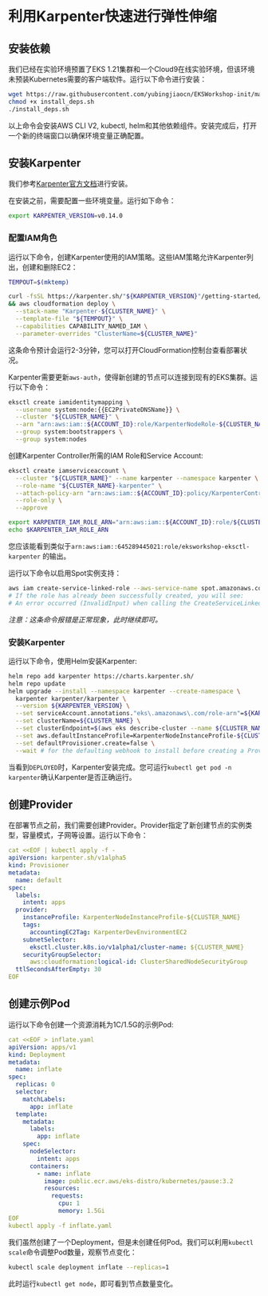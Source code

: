 # 利用Karpenter快速进行弹性伸缩

## 安装依赖

我们已经在实验环境预置了EKS 1.21集群和一个Cloud9在线实验环境，但该环境未预装Kubernetes需要的客户端软件。运行以下命令进行安装：

```bash
wget https://raw.githubusercontent.com/yubingjiaocn/EKSWorkshop-init/main/install_deps.sh
chmod +x install_deps.sh
./install_deps.sh
```

以上命令会安装AWS CLI V2, kubectl, helm和其他依赖组件。安装完成后，打开一个新的终端窗口以确保环境变量正确配置。

## 安装Karpenter

我们参考[Karpenter官方文档](https://karpenter.sh/v0.14.0/getting-started/getting-started-with-eksctl/)进行安装。

在安装之前，需要配置一些环境变量。运行如下命令：

```bash
export KARPENTER_VERSION=v0.14.0
```

### 配置IAM角色

运行以下命令，创建Karpenter使用的IAM策略。这些IAM策略允许Karpenter列出，创建和删除EC2：

```bash
TEMPOUT=$(mktemp)

curl -fsSL https://karpenter.sh/"${KARPENTER_VERSION}"/getting-started/getting-started-with-eksctl/cloudformation.yaml  > $TEMPOUT \
&& aws cloudformation deploy \
  --stack-name "Karpenter-${CLUSTER_NAME}" \
  --template-file "${TEMPOUT}" \
  --capabilities CAPABILITY_NAMED_IAM \
  --parameter-overrides "ClusterName=${CLUSTER_NAME}"
```
这条命令预计会运行2-3分钟，您可以打开CloudFormation控制台查看部署状况。

Karpenter需要更新`aws-auth`，使得新创建的节点可以连接到现有的EKS集群。运行以下命令：

```bash
eksctl create iamidentitymapping \
  --username system:node:{{EC2PrivateDNSName}} \
  --cluster "${CLUSTER_NAME}" \
  --arn "arn:aws:iam::${ACCOUNT_ID}:role/KarpenterNodeRole-${CLUSTER_NAME}" \
  --group system:bootstrappers \
  --group system:nodes
```
创建Karpenter Controller所需的IAM Role和Service Account: 
```bash
eksctl create iamserviceaccount \
  --cluster "${CLUSTER_NAME}" --name karpenter --namespace karpenter \
  --role-name "${CLUSTER_NAME}-karpenter" \
  --attach-policy-arn "arn:aws:iam::${ACCOUNT_ID}:policy/KarpenterControllerPolicy-${CLUSTER_NAME}" \
  --role-only \
  --approve

export KARPENTER_IAM_ROLE_ARN="arn:aws:iam::${ACCOUNT_ID}:role/${CLUSTER_NAME}-karpenter"
echo $KARPENTER_IAM_ROLE_ARN

```

您应该能看到类似于`arn:aws:iam::645289445021:role/eksworkshop-eksctl-karpenter` 的输出。

运行以下命令以启用Spot实例支持：

```bash
aws iam create-service-linked-role --aws-service-name spot.amazonaws.com || true
# If the role has already been successfully created, you will see:
# An error occurred (InvalidInput) when calling the CreateServiceLinkedRole operation: Service role name AWSServiceRoleForEC2Spot has been taken in this account, please try a different suffix.
```

*注意：这条命令报错是正常现象，此时继续即可。*

### 安装Karpenter

运行以下命令，使用Helm安装Karpenter: 
```bash
helm repo add karpenter https://charts.karpenter.sh/
helm repo update
helm upgrade --install --namespace karpenter --create-namespace \
  karpenter karpenter/karpenter \
  --version ${KARPENTER_VERSION} \
  --set serviceAccount.annotations."eks\.amazonaws\.com/role-arn"=${KARPENTER_IAM_ROLE_ARN} \
  --set clusterName=${CLUSTER_NAME} \
  --set clusterEndpoint=$(aws eks describe-cluster --name ${CLUSTER_NAME} --query "cluster.endpoint" --output json) \
  --set aws.defaultInstanceProfile=KarpenterNodeInstanceProfile-${CLUSTER_NAME} \
  --set defaultProvisioner.create=false \
  --wait # for the defaulting webhook to install before creating a Provisioner
```

当看到`DEPLOYED`时，Karpenter安装完成。您可运行`kubectl get pod -n karpenter`确认Karpenter是否正确运行。

## 创建Provider

在部署节点之前，我们需要创建Provider。Provider指定了新创建节点的实例类型，容量模式，子网等设置。运行以下命令：

```yaml
cat <<EOF | kubectl apply -f -
apiVersion: karpenter.sh/v1alpha5
kind: Provisioner
metadata:
  name: default
spec:
  labels:
    intent: apps
  provider:
    instanceProfile: KarpenterNodeInstanceProfile-${CLUSTER_NAME}
    tags:
      accountingEC2Tag: KarpenterDevEnvironmentEC2
    subnetSelector:
      eksctl.cluster.k8s.io/v1alpha1/cluster-name: ${CLUSTER_NAME}
    securityGroupSelector:
      aws:cloudformation:logical-id: ClusterSharedNodeSecurityGroup
  ttlSecondsAfterEmpty: 30
EOF
```
## 创建示例Pod

运行以下命令创建一个资源消耗为1C/1.5G的示例Pod: 

```yaml
cat <<EOF > inflate.yaml
apiVersion: apps/v1
kind: Deployment
metadata:
  name: inflate
spec:
  replicas: 0
  selector:
    matchLabels:
      app: inflate
  template:
    metadata:
      labels:
        app: inflate
    spec:
      nodeSelector:
        intent: apps
      containers:
        - name: inflate
          image: public.ecr.aws/eks-distro/kubernetes/pause:3.2
          resources:
            requests:
              cpu: 1
              memory: 1.5Gi
EOF
kubectl apply -f inflate.yaml
```

我们虽然创建了一个Deployment，但是未创建任何Pod。我们可以利用`kubectl scale`命令调整Pod数量，观察节点变化：

```bash
kubectl scale deployment inflate --replicas=1
```

此时运行`kubectl get node`，即可看到节点数量变化。
